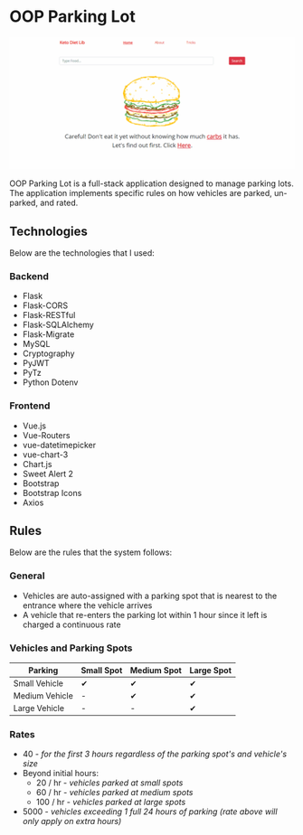 # OOP Parking Lot
![alt text](https://raw.githubusercontent.com/netervati/ketodietlib/main/demo/demosite.gif)

OOP Parking Lot is a full-stack application designed to manage parking lots. The application implements specific rules on how vehicles are parked, un-parked, and rated. 

## Technologies
Below are the technologies that I used:

### Backend
- Flask
- Flask-CORS
- Flask-RESTful
- Flask-SQLAlchemy
- Flask-Migrate
- MySQL
- Cryptography
- PyJWT
- PyTz
- Python Dotenv

### Frontend
- Vue.js
- Vue-Routers
- vue-datetimepicker
- vue-chart-3
- Chart.js
- Sweet Alert 2
- Bootstrap
- Bootstrap Icons
- Axios

## Rules
Below are the rules that the system follows:

### General
- Vehicles are auto-assigned with a parking spot that is nearest to the entrance where the vehicle arrives
- A vehicle that re-enters the parking lot within 1 hour since it left is charged a continuous rate

### Vehicles and Parking Spots
Parking | Small Spot | Medium Spot | Large Spot |
--- | --- | --- | --- |
Small Vehicle | ✔ | ✔ | ✔ |
Medium Vehicle | - | ✔ | ✔ |
Large Vehicle | - | - | ✔ |

### Rates
- 40 - *for the first 3 hours regardless of the parking spot's and vehicle's size*
- Beyond initial hours:
	- 20 / hr - *vehicles parked at small spots*
	- 60 / hr - *vehicles parked at medium spots*
	- 100 / hr - *vehicles parked at large spots*
- 5000 - *vehicles exceeding 1 full 24 hours of parking (rate above will only apply on extra hours)*